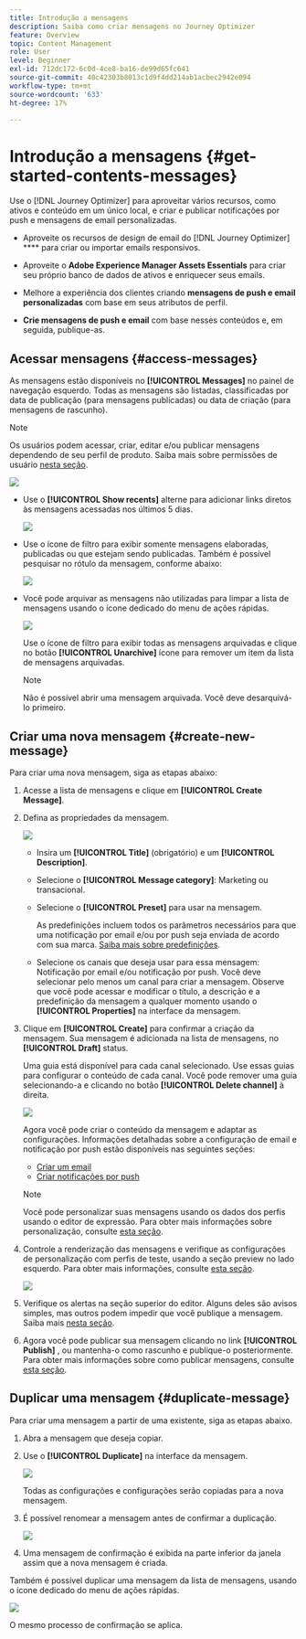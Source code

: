 ```yaml
---
title: Introdução a mensagens
description: Saiba como criar mensagens no Journey Optimizer
feature: Overview
topic: Content Management
role: User
level: Beginner
exl-id: 712dc172-6c0d-4ce8-ba16-de99d65fc641
source-git-commit: 40c42303b8013c1d9f4dd214ab1acbec2942e094
workflow-type: tm+mt
source-wordcount: '633'
ht-degree: 17%

---
```


# Introdução a mensagens {#get-started-contents-messages}

Use o [!DNL Journey Optimizer] para aproveitar vários recursos, como ativos e conteúdo em um único local, e criar e publicar notificações por push e mensagens de email personalizadas.

* Aproveite os recursos de design de email do [!DNL Journey Optimizer] **** para criar ou importar emails responsivos.

* Aproveite o **Adobe Experience Manager Assets Essentials** para criar seu próprio banco de dados de ativos e enriquecer seus emails.

* Melhore a experiência dos clientes criando **mensagens de push e email personalizadas** com base em seus atributos de perfil.

* **Crie mensagens de push e email** com base nesses conteúdos e, em seguida, publique-as.

## Acessar mensagens {#access-messages}

As mensagens estão disponíveis no **[!UICONTROL Messages]** no painel de navegação esquerdo. Todas as mensagens são listadas, classificadas por data de publicação (para mensagens publicadas) ou data de criação (para mensagens de rascunho).

>[!NOTE]
>
>Os usuários podem acessar, criar, editar e/ou publicar mensagens dependendo de seu perfil de produto. Saiba mais sobre permissões de usuário [nesta seção](../administration/permissions.md).

![](assets/messages-list.png)

* Use o **[!UICONTROL Show recents]** alterne para adicionar links diretos às mensagens acessadas nos últimos 5 dias.

   ![](assets/show-recent-messages.png)

* Use o ícone de filtro para exibir somente mensagens elaboradas, publicadas ou que estejam sendo publicadas. Também é possível pesquisar no rótulo da mensagem, conforme abaixo:

   ![](assets/filter-messages.png)

* Você pode arquivar as mensagens não utilizadas para limpar a lista de mensagens usando o ícone dedicado do menu de ações rápidas.

   ![](assets/archive-message.png)

   Use o ícone de filtro para exibir todas as mensagens arquivadas e clique no botão **[!UICONTROL Unarchive]** ícone para remover um item da lista de mensagens arquivadas.

   >[!NOTE]
   >
   >Não é possível abrir uma mensagem arquivada. Você deve desarquivá-lo primeiro.

## Criar uma nova mensagem {#create-new-message}

Para criar uma nova mensagem, siga as etapas abaixo:

1. Acesse a lista de mensagens e clique em **[!UICONTROL Create Message]**.

1. Defina as propriedades da mensagem.

   ![](assets/create-message-properties.png)

   * Insira um **[!UICONTROL Title]** (obrigatório) e um **[!UICONTROL Description]**.

   * Selecione o **[!UICONTROL Message category]**: Marketing ou transacional.

   * Selecione o **[!UICONTROL Preset]** para usar na mensagem.

      As predefinições incluem todos os parâmetros necessários para que uma notificação por email e/ou por push seja enviada de acordo com sua marca. [Saiba mais sobre predefinições](../configuration/message-presets.md).

   * Selecione os canais que deseja usar para essa mensagem: Notificação por email e/ou notificação por push. Você deve selecionar pelo menos um canal para criar a mensagem.
   Observe que você pode acessar e modificar o título, a descrição e a predefinição da mensagem a qualquer momento usando o **[!UICONTROL Properties]** na interface da mensagem.

1. Clique em **[!UICONTROL Create]** para confirmar a criação da mensagem. Sua mensagem é adicionada na lista de mensagens, no **[!UICONTROL Draft]** status.

   Uma guia está disponível para cada canal selecionado. Use essas guias para configurar o conteúdo de cada canal. Você pode remover uma guia selecionando-a e clicando no botão **[!UICONTROL Delete channel]** à direita.

   ![](assets/create-messages-content.png)

   Agora você pode criar o conteúdo da mensagem e adaptar as configurações. Informações detalhadas sobre a configuração de email e notificação por push estão disponíveis nas seguintes seções:

   * [Criar um email](create-email.md)
   * [Criar notificações por push](create-push.md)

   >[!NOTE]
   >   
   >Você pode personalizar suas mensagens usando os dados dos perfis usando o editor de expressão. Para obter mais informações sobre personalização, consulte [esta seção](../personalization/personalize.md).

1. Controle a renderização das mensagens e verifique as configurações de personalização com perfis de teste, usando a seção preview no lado esquerdo. Para obter mais informações, consulte [esta seção](../design/preview.md).

   ![](assets/messages-simple-preview.png)

1. Verifique os alertas na seção superior do editor.  Alguns deles são avisos simples, mas outros podem impedir que você publique a mensagem. Saiba mais [nesta seção](alerts.md).

1. Agora você pode publicar sua mensagem clicando no link **[!UICONTROL Publish]** , ou mantenha-o como rascunho e publique-o posteriormente. Para obter mais informações sobre como publicar mensagens, consulte [esta seção](publish-manage-message.md).

## Duplicar uma mensagem {#duplicate-message}

Para criar uma mensagem a partir de uma existente, siga as etapas abaixo.

1. Abra a mensagem que deseja copiar.

1. Use o **[!UICONTROL Duplicate]** na interface da mensagem.

   ![](assets/message-duplicate.png)

   Todas as configurações e configurações serão copiadas para a nova mensagem.

1. É possível renomear a mensagem antes de confirmar a duplicação.

   ![](assets/message-duplicate-confirm.png)

1. Uma mensagem de confirmação é exibida na parte inferior da janela assim que a nova mensagem é criada.

Também é possível duplicar uma mensagem da lista de mensagens, usando o ícone dedicado do menu de ações rápidas.

![](assets/message-duplicate-from-list.png)

O mesmo processo de confirmação se aplica.

